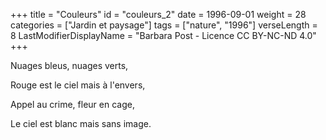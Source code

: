 +++
title = "Couleurs"
id = "couleurs_2"
date = 1996-09-01
weight = 28
categories = ["Jardin et paysage"]
tags = ["nature", "1996"]
verseLength = 8
LastModifierDisplayName = "Barbara Post - Licence CC BY-NC-ND 4.0"
+++

Nuages bleus, nuages verts,

Rouge est le ciel mais à l'envers,

Appel au crime, fleur en cage,

Le ciel est blanc mais sans image.
